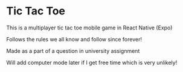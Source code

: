 # Tic Tac Toe
This is a multiplayer tic tac toe mobile game in React Native (Expo)

Follows the rules we all know and follow since forever!

Made as a part of a question in university assignment

Will add computer mode later if I get free time which is very unlikely!
